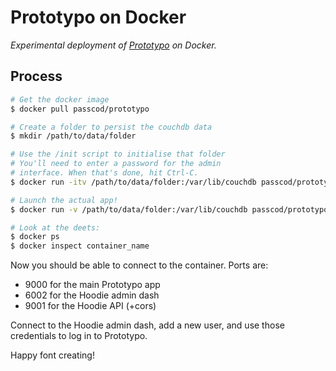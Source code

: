 # Prototypo on Docker

_Experimental deployment of [Prototypo] on Docker._

[Prototypo]: http://prototypo.io

## Process

```bash
# Get the docker image
$ docker pull passcod/prototypo

# Create a folder to persist the couchdb data
$ mkdir /path/to/data/folder

# Use the /init script to initialise that folder
# You'll need to enter a password for the admin
# interface. When that's done, hit Ctrl-C.
$ docker run -itv /path/to/data/folder:/var/lib/couchdb passcod/prototypo /init

# Launch the actual app!
$ docker run -v /path/to/data/folder:/var/lib/couchdb passcod/prototypo

# Look at the deets:
$ docker ps
$ docker inspect container_name
```

Now you should be able to connect to the container. Ports are:

- 9000 for the main Prototypo app
- 6002 for the Hoodie admin dash
- 9001 for the Hoodie API (+cors)

Connect to the Hoodie admin dash, add a new user, and use those credentials
to log in to Prototypo.

Happy font creating!
